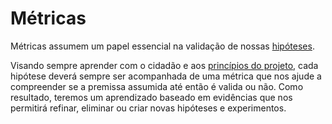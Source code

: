 # Métricas

Métricas assumem um papel essencial na validação de nossas [hipóteses](./hipoteses.md).

Visando sempre aprender com o cidadão e aos [princípios do projeto](../principios/index.md), cada hipótese deverá sempre ser acompanhada de uma métrica que nos ajude a compreender se a premissa assumida até então é valida ou não. Como resultado, teremos um aprendizado baseado em evidências que nos permitirá refinar, eliminar ou criar novas hipóteses e experimentos.
